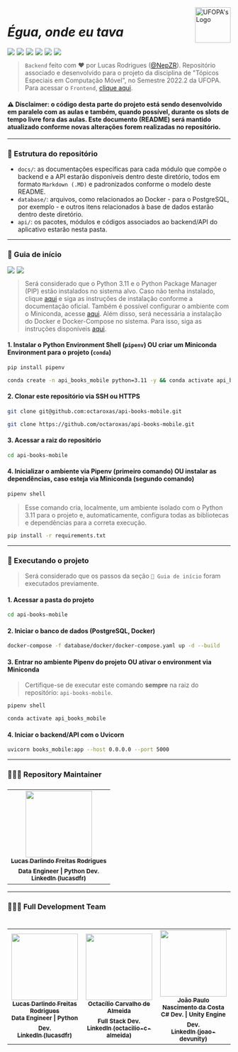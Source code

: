 <img align="right" src="http://www.ufopa.edu.br/ppge/images/ppge/imagens/Ufopa_braso_PNG_fundo_transparente.png" style="width: 80px;" alt="UFOPA's Logo" />

# _Égua, onde eu tava_

<img style="width: auto; padding-right: 5px;" src="https://img.shields.io/badge/Python-292e33?style=flat-square&logo=Python&logoColor=fff"><img style="width: auto; padding-right: 5px;" src="https://img.shields.io/badge/Pipenv-292e33?style=flat-square&logo=Python&logoColor=fff"><img style="width: auto; padding-right: 5px;" src="https://img.shields.io/badge/Miniconda-292e33?style=flat-square&logo=Anaconda&logoColor=fff"><img style="width: auto; padding-right: 5px;" src="https://img.shields.io/badge/Docker-292e33?style=flat-square&logo=Docker&logoColor=fff"><img style="width: auto; padding-right: 5px;" src="https://img.shields.io/badge/FastAPI-292e33?style=flat-square&logo=FastAPI&logoColor=fff"><img style="width: auto; padding-right: 5px;" src="https://img.shields.io/badge/PostgreSQL-292e33?style=flat-square&logo=Postgresql&logoColor=fff">

> `Backend` feito com ❤️ por Lucas Rodrigues (<a href="https://github.com/NepZR/" target="_blank">@NepZR</a>). Repositório associado e desenvolvido para o projeto da disciplina de "Tópicos Especiais em Computação Móvel", no Semestre 2022.2 da UFOPA. Para acessar o `Frontend`, <a href="https://github.com/octaroxas/mobile-books-app">clique aqui</a>.
>
#### ⚠️ Disclaimer: o código desta parte do projeto está sendo desenvolvido em paralelo com as aulas e também, quando possível, durante os slots de tempo livre fora das aulas. Este documento (README) será mantido atualizado conforme novas alterações forem realizadas no repositório.

---

### 📂 Estrutura do repositório
- `docs/`: as documentações específicas para cada módulo que compõe o backend e a API estarão disponíveis dentro deste diretório, todos em formato `Markdown (.MD)` e padronizados conforme o modelo deste README. 
- `database/`: arquivos, como relacionados ao Docker - para o PostgreSQL, por exemplo - e outros itens relacionados à base de dados estarão dentro deste diretório.
- `api/`: os pacotes, módulos e códigos associados ao backend/API do aplicativo estarão nesta pasta.

---

### 🚀 Guia de início
<img style="width: auto; padding-right: 5px;" src="https://img.shields.io/badge/Pipenv-292e33?style=flat-square&logo=Python&logoColor=fff"><img style="width: auto; padding-right: 5px;" src="https://img.shields.io/badge/Miniconda-292e33?style=flat-square&logo=Anaconda&logoColor=fff"><br>
> Será considerado que o Python 3.11 e o Python Package Manager (PIP) estão instalados no sistema alvo. Caso não tenha instalado, clique <a href="https://wiki.python.org/moin/BeginnersGuide/Download">aqui</a> e siga as instruções de instalação conforme a documentação oficial. Também é possível configurar o ambiente com o Miniconda, acesse <a href="https://conda.io/en/latest/miniconda">aqui</a>. Além disso, será necessária a instalação do Docker e Docker-Compose no sistema. Para isso, siga as instruções disponíveis <a href="https://docs.docker.com/get-docker/">aqui</a>.

#### 1. Instalar o Python Environment Shell (`pipenv`) OU criar um Miniconda Environment para o projeto (`conda`)
~~~bash
pip install pipenv
~~~
~~~bash
conda create -n api_books_mobile python=3.11 -y && conda activate api_books_mobile
~~~

#### 2. Clonar este repositório via SSH ou HTTPS
~~~bash
git clone git@github.com:octaroxas/api-books-mobile.git
~~~
~~~bash
git clone https://github.com/octaroxas/api-books-mobile.git
~~~

#### 3. Acessar a raiz do repositório
~~~bash
cd api-books-mobile
~~~

#### 4. Inicializar o ambiente via Pipenv (primeiro comando) OU instalar as dependências, caso esteja via Miniconda (segundo comando)
~~~bash
pipenv shell
~~~
> Esse comando cria, localmente, um ambiente isolado com o Python 3.11 para o projeto e, automaticamente, configura todas as bibliotecas e dependências para a correta execução.

~~~bash
pip install -r requirements.txt
~~~

---

### 🚀 Executando o projeto
> Será considerado que os passos da seção `🚀 Guia de início` foram executados previamente.

#### 1. Acessar a pasta do projeto
~~~bash
cd api-books-mobile
~~~

#### 2. Iniciar o banco de dados (PostgreSQL, Docker)
~~~bash
docker-compose -f database/docker/docker-compose.yaml up -d --build 
~~~

#### 3. Entrar no ambiente Pipenv do projeto OU ativar o environment via Miniconda
> Certifique-se de executar este comando **sempre** na raiz do repositório: `api-books-mobile`.
~~~bash
pipenv shell
~~~
~~~bash
conda activate api_books_mobile
~~~

#### 4. Iniciar o backend/API com o Uvicorn
~~~bash
uvicorn books_mobile:app --host 0.0.0.0 --port 5000
~~~

---

<h3 style="text-align: justify;">
  👨🏻‍💻 Repository Maintainer
</h3>

<table style="display: flex;">
  <tr>
    <td align="center"><a href="https://github.com/NepZR"><img style="width: 150px; height: 150;" src="https://avatars.githubusercontent.com/u/37887926" width="100px;" alt=""/><br /><sub><b>Lucas Darlindo Freitas Rodrigues</b></sub></a><br /><sub><b>Data Engineer | Python Dev.</sub></a><br /><a href="https://www.linkedin.com/in/lucasdfr"><sub><b>LinkedIn (lucasdfr)</b></sub></a></td>
  </tr>
<table>

---

<h3 style="text-align: justify;">
  👨🏻‍💻 Full Development Team
</h3>

<table style="display: flex;">
  <tr>
    <td align="center"><a href="https://github.com/NepZR"><img style="width: 150px; height: 150;" src="https://avatars.githubusercontent.com/u/37887926" width="100px;" alt=""/><br /><sub><b>Lucas Darlindo Freitas Rodrigues</b></sub></a><br /><sub><b>Data Engineer | Python Dev.</sub></a><br /><a href="https://www.linkedin.com/in/lucasdfr"><sub><b>LinkedIn (lucasdfr)</b></sub></a></td>
    <td align="center"><a href="https://github.com/octaroxas"><img style="width: 150px; height: 150;" src="https://avatars.githubusercontent.com/u/46870808?v=4" width="100px;" alt=""/><br /><sub><b>Octacílio Carvalho de Almeida</b></sub></a><br /><sub><b>Full Stack Dev.</sub></a><br /><a href="https://www.linkedin.com/in/octacilio-c-almeida"><sub><b>LinkedIn (octacilio-c-almeida)</b></sub></a></td>
    <td align="center"><a href="https://github.com/J-NSC"><img style="width: 150px; height: 150;" src="https://avatars.githubusercontent.com/u/58124203?v=4" width="100px;" alt=""/><br /><sub><b>João Paulo Nascimento da Costa</b></sub></a><br /><sub><b>C# Dev. | Unity Engine Dev.</sub></a><br /><a href="https://www.linkedin.com/in/joao-devunity"><sub><b>LinkedIn (joao-devunity)</b></sub></a></td>
  </tr>
<table>
